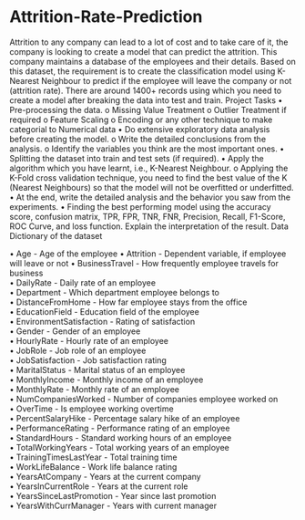 # Attrition-Rate-Prediction
Attrition to any company can lead to a lot of cost and to take care of it, the company is looking to create a model that can predict the attrition. This company maintains a database of the employees and their details. Based on this dataset, the requirement is to create the classification model using K-Nearest Neighbour to predict if the employee will leave the company or not (attrition rate).  There are around 1400+ records using which you need to create a model after breaking the data into test and train.
Project Tasks
•	Pre-processing the data.
o	Missing Value Treatment 
o	Outlier Treatment if required 
o	Feature Scaling 
o	Encoding or any other technique to make categorial to Numerical data
•	Do extensive exploratory data analysis before creating the model.
o	Write the detailed conclusions from the analysis. 
o	Identify the variables you think are the most important ones.
•	Splitting the dataset into train and test sets (if required).
•	Apply the algorithm which you have learnt, i.e., K-Nearest Neighbour.
o	Applying the K-Fold cross validation technique, you need to find the best value of the K (Nearest Neighbours) so that the model will not be overfitted or underfitted. 
•	At the end, write the detailed analysis and the behavior you saw from the experiments. 
•	Finding the best performing model using the accuracy score, confusion matrix, TPR, FPR, TNR, FNR, Precision, Recall, F1-Score, ROC Curve, and loss function. Explain the interpretation of the result.
Data Dictionary of the dataset

•	Age - Age of the employee 
•	Attrition - Dependent variable, if employee will leave or not
•	BusinessTravel - How frequently employee travels for business       
•	DailyRate - Daily rate of an employee                    
•	Department - Which department employee belongs to                  
•	DistanceFromHome - How far employee stays from the office             
•	EducationField - Education field of the employee              
•	EnvironmentSatisfaction - Rating of satisfaction     
•	Gender - Gender of an employee                     
•	HourlyRate - Hourly rate of an employee                    
•	JobRole - Job role of an employee                     
•	JobSatisfaction - Job satisfaction rating              
•	MaritalStatus - Marital status of an employee               
•	MonthlyIncome - Monthly income of an employee               
•	MonthlyRate - Monthly rate of an employee                 
•	NumCompaniesWorked - Number of companies employee worked on                                 
•	OverTime - Is employee working overtime                   
•	PercentSalaryHike - Percentage salary hike of an employee            
•	PerformanceRating - Performance rating of an employee             
•	StandardHours - Standard working hours of an employee                            
•	TotalWorkingYears - Total working years of an employee            
•	TrainingTimesLastYear - Total training time        
•	WorkLifeBalance - Work life balance rating             
•	YearsAtCompany - Years at the current company               
•	YearsInCurrentRole - Years at the current role           
•	YearsSinceLastPromotion - Year since last promotion      
•	YearsWithCurrManager - Years with current manager         

